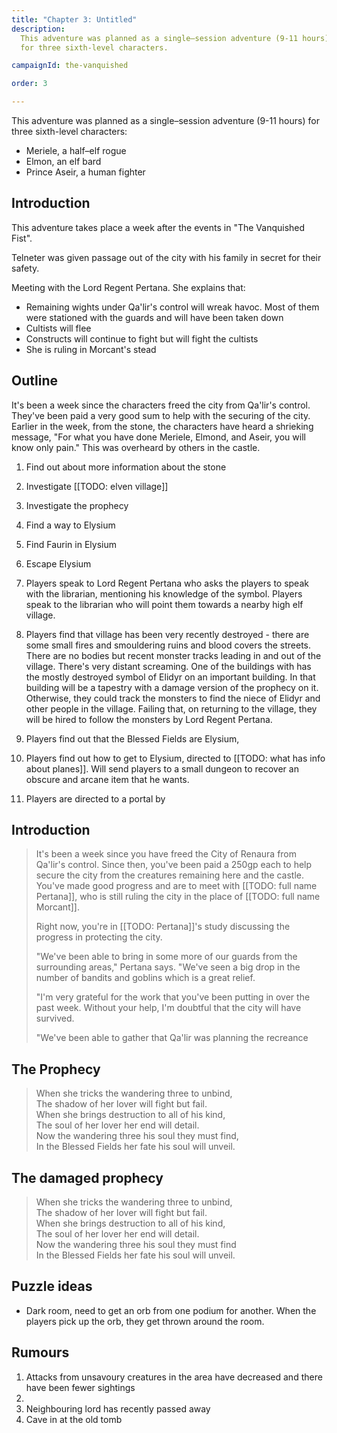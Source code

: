 ```yaml
---
title: "Chapter 3: Untitled"
description:
  This adventure was planned as a single–session adventure (9-11 hours)
  for three sixth-level characters.

campaignId: the-vanquished

order: 3

---
```


This adventure was planned as a single–session adventure (9-11 hours)
for three sixth-level characters:
 - Meriele, a half–elf rogue
 - Elmon, an elf bard
 - Prince Aseir, a human fighter

## Introduction

This adventure takes place a week after the events in "The Vanquished
Fist".

Telneter was given passage out of the city with his family in secret
for their safety.

Meeting with the Lord Regent Pertana. She explains that:
 - Remaining wights under Qa'lir's control will wreak havoc. Most of
   them were stationed with the guards and will have been taken down
 - Cultists will flee
 - Constructs will continue to fight but will fight the cultists
 - She is ruling in Morcant's stead

## Outline

It's been a week since the characters freed the city from Qa'lir's
control. They've been paid a very good sum to help with the securing of
the city. Earlier in the week, from the stone, the characters have heard
a shrieking message, "For what you have done Meriele, Elmond, and Aseir,
you will know only pain." This was overheard by others in the castle.

1. Find out about more information about the stone
2. Investigate [[TODO: elven village]]
3. Investigate the prophecy
4. Find a way to Elysium
5. Find Faurin in Elysium
6. Escape Elysium

1. Players speak to Lord Regent Pertana who asks the players to speak
   with the librarian, mentioning his knowledge of the symbol. Players
   speak to the librarian who will point them towards a nearby high elf
   village.
2. Players find that village has been very recently destroyed - there
   are some small fires and smouldering ruins and blood covers the
   streets. There are no bodies but recent monster tracks leading in and
   out of the village. There's very distant screaming. One of the
   buildings with has the mostly destroyed symbol of Elidyr on an
   important building. In that building will be a tapestry with a damage
   version of the prophecy on it. Otherwise, they could track the
   monsters to find the niece of Elidyr and other people in the village.
   Failing that, on returning to the village, they will be hired to
   follow the monsters by Lord Regent Pertana.
4. Players find out that the Blessed Fields are Elysium,
3. Players find out how to get to Elysium, directed to [[TODO: what has
   info about planes]]. Will send players to a small dungeon to recover
   an obscure and arcane item that he wants.
4. Players are directed to a portal by 

## Introduction

> It's been a week since you have freed the City of Renaura from
> Qa'lir's control. Since then, you've been paid a 250gp each to help
> secure the city from the creatures remaining here and the castle.
> You've made good progress and are to meet with [[TODO: full name
> Pertana]], who is still ruling the city in the place of [[TODO: full
> name Morcant]].
>
> Right now, you're in [[TODO: Pertana]]'s study discussing the progress
> in protecting the city.
>
> "We've been able to bring in some more of our guards from the
> surrounding areas," Pertana says. "We've seen a big drop in the
> number of bandits and goblins which is a great relief.
>
> "I'm very grateful for the work that you've been putting in over the
> past week. Without your help, I'm doubtful that the city will have
> survived.
>
> "We've been able to gather that Qa'lir was planning the recreance 


## The Prophecy

> When she tricks the wandering three to unbind,<br>
> The shadow of her lover will fight but fail.<br>
> When she brings destruction to all of his kind,<br>
> The soul of her lover her end will detail.<br>
> Now the wandering three his soul they must find,<br>
> In the Blessed Fields her fate his soul will unveil.

## The damaged prophecy

> <span class="invisible">When</span> she tricks <span class="invisible">the wandering</span> three to unbind,<br>
> The shadow <span class="invisible"> of her</span> lover will fight but fail.<br>
> When she <span class="invisible">brings</span> destruction to <span class="invisible">all of his</span> kind,<br>
> <span class="invisible">The</span> soul of her <span class="invisible">lover her end</span> will detail.<br>
> <span class="invisible">Now the</span> wandering three <span class="invisible">his</span> soul they <span class="invisible">must find</span><br>
> In the Blessed Fields <span class="invisible">her fate his soul</span> will unveil.

## Puzzle ideas

 - Dark room, need to get an orb from one podium for another. When the
   players pick up the orb, they get thrown around the room.

## Rumours

 1. Attacks from unsavoury creatures in the area have decreased and
    there have been fewer sightings
 2. 
 3. Neighbouring lord has recently passed away
 4. Cave in at the old tomb

